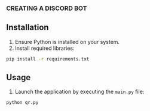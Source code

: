 ### CREATING A DISCORD BOT 

## Installation

1. Ensure Python is installed on your system.
2. Install required libraries:

```bash
pip install -r requirements.txt
```

## Usage

1. Launch the application by executing the `main.py` file:

```bash
python qr.py
```
